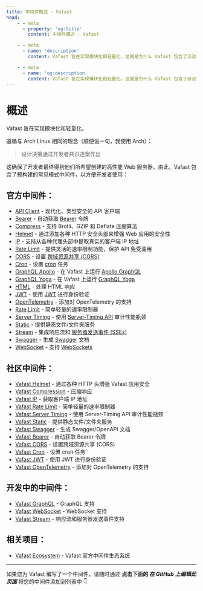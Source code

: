 ```yaml
---
title: 中间件概述 - Vafast
head:
    - - meta
      - property: 'og:title'
        content: 中间件概述 - Vafast

    - - meta
      - name: 'description'
        content: Vafast 旨在实现模块化和轻量化，这就是为什么 Vafast 包含了涉及常见模式的预构建中间件，以方便开发者使用。Vafast 通过社区中间件进一步增强，使其更加个性化。

    - - meta
      - name: 'og:description'
        content: Vafast 旨在实现模块化和轻量化，这就是为什么 Vafast 包含了涉及常见模式的预构建中间件，以方便开发者使用。Vafast 通过社区中间件进一步增强，使其更加个性化。
---
```


# 概述

Vafast 旨在实现模块化和轻量化。

遵循与 Arch Linux 相同的理念（顺便说一句，我使用 Arch）：

> 设计决策通过开发者共识逐案作出

这确保了开发者最终得到他们所希望创建的高性能 Web 服务器。由此，Vafast 包含了预构建的常见模式中间件，以方便开发者使用：

## 官方中间件：

-   [API Client](/middleware/api-client) - 现代化、类型安全的 API 客户端
-   [Bearer](/middleware/bearer) - 自动获取 [Bearer](https://swagger.io/docs/specification/authentication/bearer-authentication/) 令牌
-   [Compress](/middleware/compress) - 支持 Brotli、GZIP 和 Deflate 压缩算法
-   [Helmet](/middleware/helmet) - 通过添加各种 HTTP 安全头部来增强 Web 应用的安全性
-   [IP](/middleware/ip) - 支持从各种代理头部中提取真实的客户端 IP 地址
-   [Rate Limit](/middleware/rate-limit) - 提供灵活的速率限制功能，保护 API 免受滥用
-   [CORS](/middleware/cors) - 设置 [跨域资源共享 (CORS)](https://developer.mozilla.org/en-US/docs/Web/HTTP/CORS)
-   [Cron](/middleware/cron) - 设置 [cron](https://en.wikipedia.org/wiki/Cron) 任务
-   [GraphQL Apollo](/middleware/graphql-apollo) - 在 Vafast 上运行 [Apollo GraphQL](https://www.apollographql.com/)
-   [GraphQL Yoga](/middleware/graphql-yoga) - 在 Vafast 上运行 [GraphQL Yoga](https://github.com/dotansimha/graphql-yoga)
-   [HTML](/middleware/html) - 处理 HTML 响应
-   [JWT](/middleware/jwt) - 使用 [JWT](https://jwt.io/) 进行身份验证
-   [OpenTelemetry](/middleware/opentelemetry) - 添加对 OpenTelemetry 的支持
-   [Rate Limit](/middleware/rate-limit) - 简单轻量的速率限制器
-   [Server Timing](/middleware/server-timing) - 使用 [Server-Timing API](https://developer.mozilla.org/en-US/docs/Web/HTTP/Headers/Server-Timing) 审计性能瓶颈
-   [Static](/middleware/static) - 提供静态文件/文件夹服务
-   [Stream](/middleware/stream) - 集成响应流和 [服务器发送事件 (SSEs)](https://developer.mozilla.org/en-US/docs/Web/API/Server-sent_events)
-   [Swagger](/middleware/swagger) - 生成 [Swagger](https://swagger.io/) 文档
-   [WebSocket](/patterns/websocket) - 支持 [WebSockets](https://developer.mozilla.org/en-US/docs/Web/API/WebSocket)

## 社区中间件：

-   [Vafast Helmet](https://github.com/vafastjs/vafast-helmet) - 通过各种 HTTP 头增强 Vafast 应用安全
-   [Vafast Compression](https://github.com/vafastjs/vafast-compression) - 压缩响应
-   [Vafast IP](https://github.com/vafastjs/vafast-ip) - 获取客户端 IP 地址
-   [Vafast Rate Limit](https://github.com/vafastjs/vafast-rate-limit) - 简单轻量的速率限制器
-   [Vafast Server Timing](https://github.com/vafastjs/vafast-server-timing) - 使用 Server-Timing API 审计性能瓶颈
-   [Vafast Static](https://github.com/vafastjs/vafast-static) - 提供静态文件/文件夹服务
-   [Vafast Swagger](https://github.com/vafastjs/vafast-swagger) - 生成 Swagger/OpenAPI 文档
-   [Vafast Bearer](https://github.com/vafastjs/vafast-bearer) - 自动获取 Bearer 令牌
-   [Vafast CORS](https://github.com/vafastjs/vafast-cors) - 设置跨域资源共享 (CORS)
-   [Vafast Cron](https://github.com/vafastjs/vafast-cron) - 设置 cron 任务
-   [Vafast JWT](https://github.com/vafastjs/vafast-jwt) - 使用 JWT 进行身份验证
-   [Vafast OpenTelemetry](https://github.com/vafastjs/vafast-opentelemetry) - 添加对 OpenTelemetry 的支持

## 开发中的中间件：

-   [Vafast GraphQL](https://github.com/vafastjs/vafast-graphql) - GraphQL 支持
-   [Vafast WebSocket](https://github.com/vafastjs/vafast-websocket) - WebSocket 支持
-   [Vafast Stream](https://github.com/vafastjs/vafast-stream) - 响应流和服务器发送事件支持

## 相关项目：

-   [Vafast Ecosystem](https://github.com/vafastjs) - Vafast 官方中间件生态系统

---

如果您为 Vafast 编写了一个中间件，请随时通过 **点击下面的 <i>在 GitHub 上编辑此页面</i>** 将您的中间件添加到列表中 👇